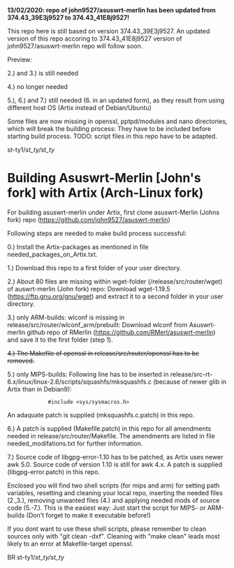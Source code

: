 **13/02/2020: repo of john9527/asuswrt-merlin has been updated from 374.43_39E3j9527 to 374.43_41E8j9527!**

This repo here is still based on version 374.43_39E3j9527.
 An updated version of this repo accoring to 374.43_41E8j9527 version of john9527/asuswrt-merlin repo will follow soon.
 
 Preview:
   
  2.) and 3.) is still needed
 
  4.) no longer needed
 
  5.), 6.) and 7.) still needed (6. in an updated form), as they result from using different host OS (Artix instead of Debian/Ubuntu)

 Some files are now missing in openssl, pptpd/modules and nano directories, which will break the building process: They have to be included before starting build process. TODO: script files in this repo have to be adapted.

st-ty1/_st_ty/st_ty_


# Building Asuswrt-Merlin [John's fork] with Artix (Arch-Linux fork)
For building asuswrt-merlin under Artix, first clone asuswrt-Merlin (Johns fork) repo (https://github.com/john9527/asuswrt-merlin)

Following steps are needed to make build process successful:

0.) Install the Artix-packages as mentioned in file needed_packages_on_Artix.txt. 

1.) Download this repo to a first folder of your user directory.

2.) About 80 files are missing within wget-folder (/release/src/router/wget) of auswrt-merlin (John fork) repo: 
    Download wget-1.19.5 (https://ftp.gnu.org/gnu/wget) and extract it to a second folder in your user directory. 
    
3.) only ARM-builds: wlconf is missing in release/src/router/wlconf_arm/prebuilt: Download wlconf from Asuswrt-merlin github repo of RMerlin (https://github.com/RMerl/asuswrt-merlin) and save it to the first folder (step 1). 

~~4.) The Makefile of openssl in release/src/router/openssl has to be removed.~~

5.) only MIPS-builds: Following line has to be inserted in release/src-rt-6.x/linux/linux-2.6/scripts/squashfs/mksquashfs.c (because of newer glib 
     in Artix than in Debian9):
     
	             #include <sys/sysmacros.h> 

   An adaquate patch is supplied (mksquashfs.c.patch) in this repo.

6.) A patch is supplied (Makefile.patch) in this repo for all amendments needed in release/src/router/Makefile. The amendments are listed in file needed_modifations.txt for further information.

7.) Source code of libgpg-error-1.10 has to be patched, as Artix uses newer awk 5.0. Source code of version 1.10 is still for awk 4.x. 
    A patch is supplied (libgpg-error.patch) in this repo.
    

Enclosed you will find two shell scripts (for mips and arm) for setting path variables, resetting and cleaning your local repo, inserting the needed files (2.,3.), removing unwanted files (4.) and applying needed mods of source code (5.-7.). 
This is the easiest way: Just start the script for MIPS- or ARM-builds (Don't forget to make it executable before!)

If you dont want to use these shell scripts, please remember to clean sources only with "git clean -dxf". Cleaning with "make clean" leads most likely to an error at Makefile-target openssl.


BR
st-ty1/_st_ty/st_ty_
